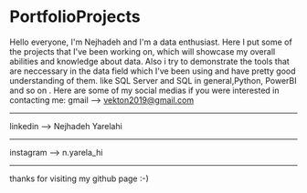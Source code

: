 # PortfolioProjects

Hello everyone, I'm Nejhadeh and I'm a data enthusiast.
Here I put some of the projects that I've been working on, which will showcase my overall abilities and knowledge about data.
Also i try to demonstrate the tools that are neccessary in the data field which I've been using and have pretty good understanding of them. like SQL Server and SQL in 
general,Python, PowerBI and so on .
Here are some of my social medias if you were interested in contacting me:
gmail -->  vekton2019@gmail.com
***
linkedin --> Nejhadeh Yarelahi
***
instagram --> n.yarela_hi
***
thanks for visiting my github page :-)
